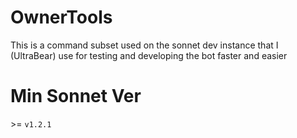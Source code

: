 # OwnerTools
This is a command subset used on the sonnet dev instance that I (UltraBear) use for testing and developing the bot faster and easier
# Min Sonnet Ver
 \>= `v1.2.1`
